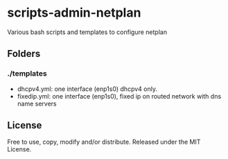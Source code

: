 # scripts-admin-netplan
Various bash scripts and templates to configure netplan

## Folders

### ./templates
- dhcpv4.yml: one interface (enp1s0) dhcpv4 only.
- fixedip.yml: one interface (enp1s0), fixed ip on routed network with dns name servers

## License
Free to use, copy, modify and/or distribute. Released under the MIT License.
